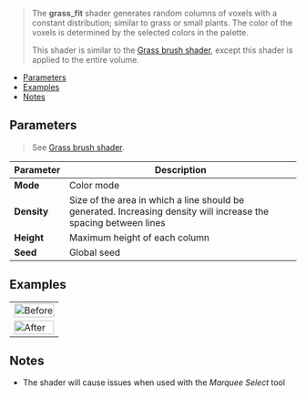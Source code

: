 > The **grass_fit** shader generates random columns of voxels with a constant distribution; similar to grass or small plants. The color of the voxels is determined by the selected colors in the palette.
>
> This shader is similar to the [Grass brush shader](Grass-Brush), except this shader is applied to the entire volume.

<!-- TOC -->
- [Parameters](#parameters)
- [Examples](#examples)
- [Notes](#notes)

## Parameters

> See [Grass brush shader](Grass-Brush).

Parameter | Description
--------- | -----------
**Mode** | Color mode
**Density** | Size of the area in which a line should be generated. Increasing density will increase the spacing between lines
**Height** | Maximum height of each column
**Seed** | Global seed

## Examples

<!-- SAMPLE grass_fit examples 1 -->
<table>
	<tr>
		<td width="100%"><img width="100%" src="https://s3.amazonaws.com/misc.lachlanmcdonald.com/magicavoxel-shaders/0.13.0/grass_fit0.jpg" alt="Before"></td>
	</tr>
	<tr>
		<td width="100%"><img width="100%" src="https://s3.amazonaws.com/misc.lachlanmcdonald.com/magicavoxel-shaders/0.13.0/grass_fit1.jpg" alt="After"></td>
	</tr>
</table>
<!-- END -->

## Notes

- The shader will cause issues when used with the _Marquee Select_ tool
